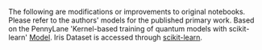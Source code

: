 The following are modifications or improvements to original notebooks. Please refer to the authors' models for the published primary work.
Based on the PennyLane 'Kernel-based training of quantum models with scikit-learn' [Model](https://pennylane.ai/qml/demos/tutorial_kernel_based_training/).
Iris Dataset is accessed through [scikit-learn](https://scikit-learn.org/stable/auto_examples/datasets/plot_iris_dataset.html).
